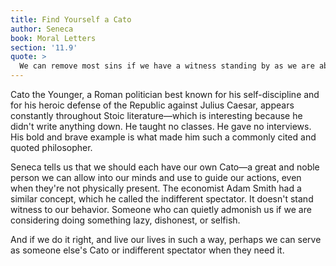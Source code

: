```yaml
---
title: Find Yourself a Cato
author: Seneca
book: Moral Letters
section: '11.9'
quote: >
  We can remove most sins if we have a witness standing by as we are about to go wrong. The soul should have someone it can respect, by whose example it can make its inner sanctum more inviolable. Happy is the person who can improve others, not only when present, but even when in their thoughts!
---
```


Cato the Younger, a Roman politician best known for his self-discipline and for his heroic defense of the Republic against Julius Caesar, appears constantly throughout Stoic literature—which is interesting because he didn't write anything down. He taught no classes. He gave no interviews. His bold and brave example is what made him such a commonly cited and quoted philosopher.

Seneca tells us that we should each have our own Cato—a great and noble person we can allow into our minds and use to guide our actions, even when they're not physically present. The economist Adam Smith had a similar concept, which he called the indifferent spectator. It doesn't stand witness to our behavior. Someone who can quietly admonish us if we are considering doing something lazy, dishonest, or selfish.

And if we do it right, and live our lives in such a way, perhaps we can serve as someone else's Cato or indifferent spectator when they need it.

